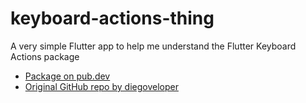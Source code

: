 # keyboard-actions-thing
A very simple Flutter app to help me understand the Flutter Keyboard Actions package

- [Package on pub.dev](https://pub.dev/packages/keyboard_actions#-readme-tab-)
- [Original GitHub repo by diegoveloper](https://github.com/diegoveloper/flutter_keyboard_actions/)

